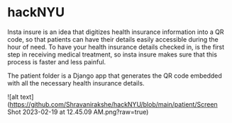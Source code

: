 # hackNYU
Insta insure is an idea that digitizes health insurance information into a QR code, so that patients can have their details easily accessible during the hour of need. To have your health insurance details checked in, is the first step in receiving medical treatment, so insta insure makes sure that this process is faster and less painful.

The patient folder is a Django app that generates the QR code embedded with all the necessary health insurance details.

![alt text](https://github.com/Shravanirakshe/hackNYU/blob/main/patient/Screen Shot 2023-02-19 at 12.45.09 AM.png?raw=true)

